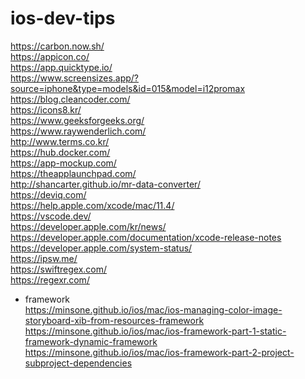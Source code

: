 # ios-dev-tips
https://carbon.now.sh/ <br>
https://appicon.co/ <br>
https://app.quicktype.io/ <br>
https://www.screensizes.app/?source=iphone&type=models&id=015&model=i12promax <br>
https://blog.cleancoder.com/ <br>
https://icons8.kr/ <br>
https://www.geeksforgeeks.org/ <br>
https://www.raywenderlich.com/ <br>
http://www.terms.co.kr/ <br>
https://hub.docker.com/ <br>
https://app-mockup.com/ <br>
https://theapplaunchpad.com/ <br>
http://shancarter.github.io/mr-data-converter/ <br>
https://deviq.com/ <br>
https://help.apple.com/xcode/mac/11.4/ <br>
https://vscode.dev/ <br>
https://developer.apple.com/kr/news/ <br>
https://developer.apple.com/documentation/xcode-release-notes <br>
https://developer.apple.com/system-status/ <br>
https://ipsw.me/ <br>
https://swiftregex.com/<br>
https://regexr.com/<br>

- framework <br>
https://minsone.github.io/ios/mac/ios-managing-color-image-storyboard-xib-from-resources-framework <br>
https://minsone.github.io/ios/mac/ios-framework-part-1-static-framework-dynamic-framework <br>
https://minsone.github.io/ios/mac/ios-framework-part-2-project-subproject-dependencies <br>
